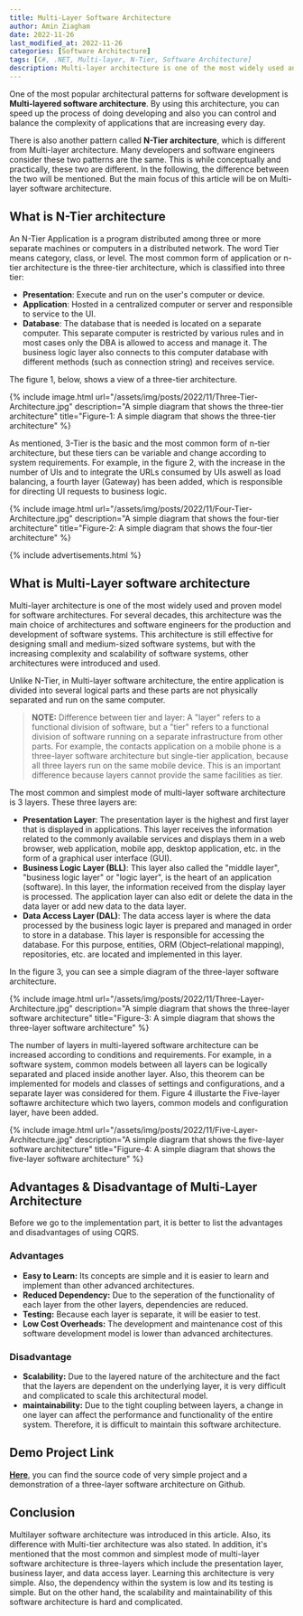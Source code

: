 ```yaml
---
title: Multi-Layer Software Architecture
author: Amin Ziagham
date: 2022-11-26
last_modified_at: 2022-11-26
categories: [Software Architecture]
tags: [C#, .NET, Multi-layer, N-Tier, Software Architecture]
description: Multi-layer architecture is one of the most widely used and proven model for software architectures. For several decades...
---
```


One of the most popular architectural patterns for software development is **Multi-layered software architecture**. By using this architecture, you can speed up the process of doing developing and also you can control and balance the complexity of applications that are increasing every day.

There is also another pattern called **N-Tier architecture**, which is different from Multi-layer architecture. Many developers and software engineers consider these two patterns are the same. This is while conceptually and practically, these two are different. In the following, the difference between the two will be mentioned. But the main focus of this article will be on Multi-layer software architecture.

## What is N-Tier architecture
An N-Tier Application is a program distributed among three or more separate machines or computers in a distributed network. The word Tier means category, class, or level. The most common form of application or n-tier architecture is the three-tier architecture, which is classified into three tier:

- **Presentation**: Execute and run on the user's computer or device.
- **Application**: Hosted in a centralized computer or server and responsible to service to the UI.
- **Database**: The database that is needed is located on a separate computer. This separate computer is restricted by various rules and in most cases only the DBA is allowed to access and manage it. The business logic layer also connects to this computer database with different methods (such as connection string) and receives service.

The figure 1, below, shows a view of a three-tier architecture.

{% include image.html url="/assets/img/posts/2022/11/Three-Tier-Architecture.jpg" description="A simple diagram that shows the three-tier architecture" title="Figure-1: A simple diagram that shows the three-tier architecture" %}

As mentioned, 3-Tier is the basic and the most common form of n-tier architecture, but these tiers can be variable and change according to system requirements. For example, in the figure 2, with the increase in the number of UIs and to integrate the URLs consumed by UIs aswell as load balancing, a fourth layer (Gateway) has been added, which is responsible for directing UI requests to business logic.

{% include image.html url="/assets/img/posts/2022/11/Four-Tier-Architecture.jpg" description="A simple diagram that shows the four-tier architecture" title="Figure-2: A simple diagram that shows the four-tier architecture" %}

{% include advertisements.html %}

## What is Multi-Layer software architecture
Multi-layer architecture is one of the most widely used and proven model for software architectures. For several decades, this architecture was the main choice of architectures and software engineers for the production and development of software systems. This architecture is still effective for designing small and medium-sized software systems, but with the increasing complexity and scalability of software systems, other architectures were introduced and used.

Unlike N-Tier, in Multi-layer software architecture, the entire application is divided into several logical parts and these parts are not physically separated and run on the same computer. 

<blockquote class="yellow">
<b>NOTE:</b> Difference between tier and layer: A "layer" refers to a functional division of software, but a "tier" refers to a functional division of software running on a separate infrastructure from other parts. For example, the contacts application on a mobile phone is a three-layer software architecture but single-tier application, because all three layers run on the same mobile device. This is an important difference because layers cannot provide the same facilities as tier.
</blockquote>

The most common and simplest mode of multi-layer software architecture is 3 layers. These three layers are:
- **Presentation Layer**: The presentation layer is the highest and first layer that is displayed in applications. This layer receives the information related to the commonly available services and displays them in a web browser, web application, mobile app, desktop application, etc. in the form of a graphical user interface (GUI).
- **Business Logic Layer (BLL)**: This layer also called the "middle layer", "business logic layer" or "logic layer", is the heart of an application (software). In this layer, the information received from the display layer is processed. The application layer can also edit or delete the data in the data layer or add new data to the data layer.
- **Data Access Layer (DAL)**: The data access layer is where the data processed by the business logic layer is prepared and managed in order to store in a database. This layer is responsible for accessing the database. For this purpose, entities, ORM (Object–relational mapping), repositories, etc. are located and implemented in this layer.

In the figure 3, you can see a simple diagram of the three-layer software architecture.

{% include image.html url="/assets/img/posts/2022/11/Three-Layer-Architecture.jpg" description="A simple diagram that shows the three-layer software architecture" title="Figure-3: A simple diagram that shows the three-layer software architecture" %}

The number of layers in multi-layered software architecture can be increased according to conditions and requirements. For example, in a software system, common models between all layers can be logically separated and placed inside another layer. Also, this theorem can be implemented for models and classes of settings and configurations, and a separate layer was considered for them. Figure 4 illustarte the Five-layer softawre architecture which two layers, common models and configuration layer, have been added.

{% include image.html url="/assets/img/posts/2022/11/Five-Layer-Architecture.jpg" description="A simple diagram that shows the five-layer software architecture" title="Figure-4: A simple diagram that shows the five-layer software architecture" %}

## Advantages & Disadvantage of Multi-Layer Architecture
Before we go to the implementation part, it is better to list the advantages and disadvantages of using CQRS.

### Advantages
- **Easy to Learn:** Its concepts are simple and it is easier to learn and implement than other advanced architectures.
- **Reduced Dependency:** Due to the seperation of the functionality of each layer from the other layers, dependencies are reduced.
- **Testing:** Because each layer is separate, it will be easier to test.
- **Low Cost Overheads:** The development and maintenance cost of this software development model is lower than advanced architectures.

### Disadvantage
- **Scalability:** Due to the layered nature of the architecture and the fact that the layers are dependent on the underlying layer, it is very difficult and complicated to scale this architectural model.
- **maintainability:** Due to the tight coupling between layers, a change in one layer can affect the performance and functionality of the entire system. Therefore, it is difficult to maintain this software architecture.

## Demo Project Link
<a target="_blank" href="https://github.com/NextCodeBlock/MultiLayerArchitecture-Demo">**Here**</a>, you can find the source code of very simple project and a demonstration of a three-layer software architecture on Github.

## Conclusion
Multilayer software architecture was introduced in this article. Also, its difference with Multi-tier architecture was also stated. In addition, it's mentioned that the most common and simplest mode of multi-layer software architecture is three-layers which include the presentation layer, business layer, and data access layer. Learning this architecture is very simple. Also, the dependency within the system is low and its testing is simple. But on the other hand, the scalability and maintainability of this software architecture is hard and complicated.